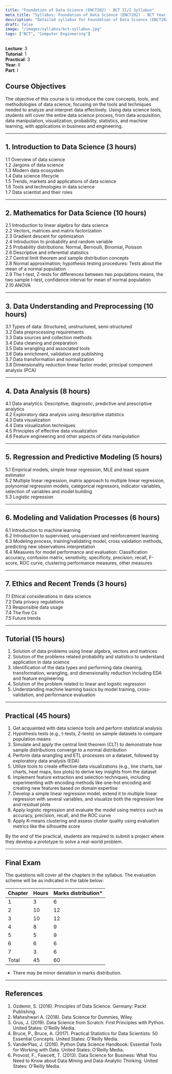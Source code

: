 ```yaml
---
title: "Foundation of Data Science (ENCT202) - BCT II/I Syllabus"
meta_title: "Syllabus: Foundation of Data Science (ENCT202) - BCT Year 2 Part 1 | IOE Notes"
description: "Detailed syllabus for Foundation of Data Science (ENCT202), a second year, first part subject in the IOE BCT (Bachelor of Computer Engineering) program. Covers data science concepts, tools, methodologies, and applications."
draft: false
image: "/images/syllabus/bct-syllabus.jpg"
tags: ["BCT", "Computer Engineering"]
---
```


**Lecture**: 3  
**Tutorial**: 1  
**Practical**: 3  
**Year**: II  
**Part**: I  

## Course Objectives

The objective of this course is to introduce the core concepts, tools, and methodologies of data science, focusing on the tools and techniques needed to analyze and interpret data effectively. Using data science tools, students will cover the entire data science process, from data acquisition, data manipulation, visualization, probability, statistics, and machine learning, with applications in business and engineering.

---

## 1. Introduction to Data Science (3 hours)

1.1 Overview of data science  
1.2 Jargons of data science  
1.3 Modern data ecosystem  
1.4 Data science lifecycle  
1.5 Trends, markets and applications of data science  
1.6 Tools and technologies in data science  
1.7 Data scientist and their roles  

---

## 2. Mathematics for Data Science (10 hours)

2.1 Introduction to linear algebra for data science  
2.2 Vectors, matrices and matrix factorization  
2.3 Gradient descent for optimization  
2.4 Introduction to probability and random variable  
2.5 Probability distributions: Normal, Bernoulli, Binomial, Poisson  
2.6 Descriptive and inferential statistics  
2.7 Central limit theorem and sample distribution concepts  
2.8 Normal approximation; hypothesis testing procedures: Tests about the mean of a normal population  
2.9 The t-test, Z-tests for differences between two populations means, the two sample t-test, confidence interval for mean of normal population  
2.10 ANOVA  

---

## 3. Data Understanding and Preprocessing (10 hours)

3.1 Types of data: Structured, unstructured, semi-structured  
3.2 Data preprocessing requirements  
3.3 Data sources and collection methods  
3.4 Data cleaning and preparation  
3.5 Data wrangling and associated tools  
3.6 Data enrichment, validation and publishing  
3.7 Data transformation and normalization  
3.8 Dimensionality reduction linear factor model, principal component analysis (PCA)  

---

## 4. Data Analysis (8 hours)

4.1 Data analytics: Descriptive, diagnostic, predictive and prescriptive analytics  
4.2 Exploratory data analysis using descriptive statistics  
4.3 Data visualization  
4.4 Data visualization techniques  
4.5 Principles of effective data visualization  
4.6 Feature engineering and other aspects of data manipulation  

---

## 5. Regression and Predictive Modeling (5 hours)

5.1 Empirical models, simple linear regression, MLE and least square estimator  
5.2 Multiple linear regression, matrix approach to multiple linear regression, polynomial regression models, categorical regressors, indicator variables, selection of variables and model building  
5.3 Logistic regression  

---

## 6. Modeling and Validation Processes (6 hours)

6.1 Introduction to machine learning  
6.2 Introduction to supervised, unsupervised and reinforcement learning  
6.3 Modeling process, training/validating model, cross validation methods, predicting new observations interpretation  
6.4 Measures for model performance and evaluation: Classification accuracy, confusion matrix, sensitivity, specificity, precision, recall, F-score, ROC curve, clustering performance measures, other measures  

---

## 7. Ethics and Recent Trends (3 hours)

7.1 Ethical considerations in data science  
7.2 Data privacy regulations  
7.3 Responsible data usage  
7.4 The five Cs  
7.5 Future trends  

---

## Tutorial (15 hours)

1. Solution of data problems using linear algebra, vectors and matrices  
2. Solution of the problems related probability and statistics to understand application in data science  
3. Identification of the data types and performing data cleaning, transformation, wrangling, and dimensionality reduction Including EDA and feature engineering  
4. Solution of the problem related to linear and logistic regression  
5. Understanding machine learning basics by model training, cross-validation, and performance evaluation  

---

## Practical (45 hours)

1. Get acquainted with data science tools and perform statistical analysis  
2. Hypothesis tests (e.g., t-tests, Z-tests) on sample datasets to compare population means  
3. Simulate and apply the central limit theorem (CLT) to demonstrate how sample distributions converge to a normal distribution  
4. Perform data wrangling and ETL processes on a dataset, followed by exploratory data analysis (EDA)  
5. Utilize tools to create effective data visualizations (e.g., line charts, bar charts, heat maps, box plots) to derive key insights from the dataset  
6. Implement feature extraction and selection techniques, including experimenting with encoding methods like one-hot encoding and creating new features based on domain expertise  
7. Develop a simple linear regression model, extend it to multiple linear regression with several variables, and visualize both the regression line and residual plots  
8. Apply logistic regression and evaluate the model using metrics such as accuracy, precision, recall, and the ROC curve  
9. Apply K-means clustering and assess cluster quality using evaluation metrics like the silhouette score  

By the end of the practical, students are required to submit a project where they develop a prototype to solve a real-world problem.

---

## Final Exam

The questions will cover all the chapters in the syllabus. The evaluation scheme will be as indicated in the table below:

| Chapter | Hours | Marks distribution* |
|---------|-------|-------------------|
| 1       | 3     | 6                 |
| 2       | 10    | 12                |
| 3       | 10    | 12                |
| 4       | 8     | 9                 |
| 5       | 5     | 9                 |
| 6       | 6     | 6                 |
| 7       | 3     | 6                 |
| Total   | 45    | 60                |

* There may be minor deviation in marks distribution.

---

## References

1. Ozdemir, S. (2016). Principles of Data Science. Germany: Packt Publishing.  
2. Maheshwari A. (2018). Data Science for Dummies, Wiley.  
3. Grus, J. (2019). Data Science from Scratch: First Principles with Python. United States: O'Reilly Media.  
4. Bruce, P., Bruce, A. (2017). Practical Statistics for Data Scientists: 50 Essential Concepts. United States: O'Reilly Media.  
5. VanderPlas, J. (2016). Python Data Science Handbook: Essential Tools for Working with Data. United States: O'Reilly Media.  
6. Provost, F., Fawcett, T. (2013). Data Science for Business: What You Need to Know about Data Mining and Data-Analytic Thinking. United States: O'Reilly Media.  